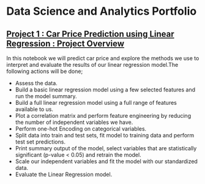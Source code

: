 # Data Science and Analytics Portfolio


## [Project 1 : Car Price Prediction using Linear Regression : Project Overview](https://github.com/Annet-Chebukati/Annet_Portfolio/blob/main/notebook.ipynb)
In this notebook we will predict car price and explore the methods we use to interpret and evaluate the results of our linear regression model.The following actions will be done;

- Assess the data.
- Build a basic linear regression model using a few selected features and run the model summary.
- Build a full linear regression model using a full range of features available to us.
- Plot a correlation matrix and perform feature engineering by reducing the number of independent variables we have.
- Perform one-hot Encoding on categorical variables.
- Split data into train and test sets, fit model to training data and perform test set predictions.
- Print summary output of the model, select variables that are statistically significant (p-value < 0.05) and retrain the model.
- Scale our independent variables and fit the model with our standardized data.
- Evaluate the Linear Regression model.
